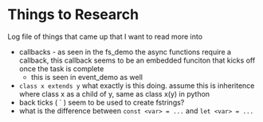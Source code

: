 # Things to Research

Log file of things that came up that I want to read more into

- callbacks - as seen in the fs_demo the async functions require a callback, this callback seems to be an embedded funciton that kicks off once the task is complete
  - this is seen in event_demo as well
- `class x extends y` what exactly is this doing. assume this is inheritence where class x as a child of y, same as class x(y) in python
- back ticks ( ` ) seem to be used to create fstrings?
- what is the difference between `const <var> = ...` and `let <var> = ...`
